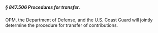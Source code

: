 ##### § 847.506 Procedures for transfer. #####

OPM, the Department of Defense, and the U.S. Coast Guard will jointly determine the procedure for transfer of contributions.